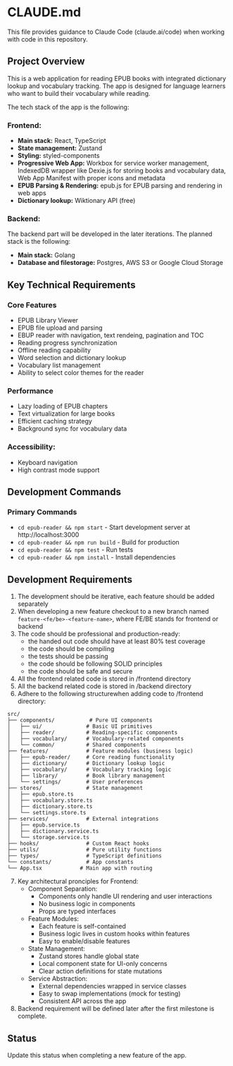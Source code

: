 # CLAUDE.md

This file provides guidance to Claude Code (claude.ai/code) when working with code in this repository.

## Project Overview

This is a web application for reading EPUB books with integrated dictionary lookup and vocabulary tracking. 
The app is designed for language learners who want to build their vocabulary while reading.

The tech stack of the app is the following:
### Frontend:
- **Main stack:** React, TypeScript
- **State management:** Zustand
- **Styling:** styled-components
- **Progressive Web App:** Workbox for service worker management, IndexedDB wrapper like Dexie.js for storing books and vocabulary data, Web App Manifest with proper icons and metadata
- **EPUB Parsing & Rendering:** epub.js for EPUB parsing and rendering in web apps
- **Dictionary lookup:** Wiktionary API (free)

### Backend:
The backend part will be developed in the later iterations.
The planned stack is the following:
- **Main stack:** Golang
- **Database and filestorage:** Postgres, AWS S3 or Google Cloud Storage

## Key Technical Requirements
### Core Features
- EPUB Library Viewer
- EPUB file upload and parsing
- EBUP reader with navigation, text rendeing, pagination and TOC
- Reading progress synchronization
- Offline reading capability
- Word selection and dictionary lookup
- Vocabulary list management
- Ability to select color themes for the reader

### Performance
- Lazy loading of EPUB chapters
- Text virtualization for large books
- Efficient caching strategy
- Background sync for vocabulary data

### Accessibility:
- Keyboard navigation
- High contrast mode support

## Development Commands

### Primary Commands
- `cd epub-reader && npm start` - Start development server at http://localhost:3000
- `cd epub-reader && npm run build` - Build for production
- `cd epub-reader && npm test` - Run tests
- `cd epub-reader && npm install` - Install dependencies

## Development Requirements
1. The development should be iterative, each feature should be added separately
2. When developing a new feature checkout to a new branch named `feature-<fe/be>-<feature-name>`, where FE/BE stands for frontend or backend
3. The code should be professional and production-ready:
    - the handed out code should have at least 80% test coverage
    - the code should be compiling
    - the tests should be passing
    - the code should be following SOLID principles
    - the code should be safe and secure
4. All the frontend related code is stored in /frontend directory
5. All the backend related code is stored in /backend directory
6. Adhere to the following structurewhen adding code to /frontend directory:
```
src/
├── components/           # Pure UI components
│   ├── ui/              # Basic UI primitives
│   ├── reader/          # Reading-specific components
│   ├── vocabulary/      # Vocabulary-related components
│   └── common/          # Shared components
├── features/            # Feature modules (business logic)
│   ├── epub-reader/     # Core reading functionality
│   ├── dictionary/      # Dictionary lookup logic
│   ├── vocabulary/      # Vocabulary tracking logic
│   ├── library/         # Book library management
│   └── settings/        # User preferences
├── stores/              # State management
│   ├── epub.store.ts
│   ├── vocabulary.store.ts
│   ├── dictionary.store.ts
│   └── settings.store.ts
├── services/            # External integrations
│   ├── epub.service.ts
│   ├── dictionary.service.ts
│   └── storage.service.ts
├── hooks/               # Custom React hooks
├── utils/               # Pure utility functions
├── types/               # TypeScript definitions
└── constants/           # App constants
└── App.tsx            # Main app with routing
```
7. Key architectural pronciples for Frontend:
    - Component Separation:
        - Components only handle UI rendering and user interactions
        - No business logic in components
        - Props are typed interfaces
    - Feature Modules:
        - Each feature is self-contained
        - Business logic lives in custom hooks within features
        - Easy to enable/disable features
    - State Management:
        - Zustand stores handle global state
        - Local component state for UI-only concerns
        - Clear action definitions for state mutations
    - Service Abstraction:
        - External dependencies wrapped in service classes
        - Easy to swap implementations (mock for testing)
        - Consistent API across the app
8. Backend requirement will be defined later after the first milestone is complete.

## Status
Update this status when completing a new feature of the app.